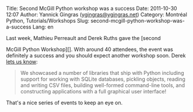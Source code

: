Title: Second McGill Python workshop was a success
Date: 2011-10-30 12:07
Author: Yannick Gingras (ygingras@ygingras.net)
Category: Montréal Python, Tutorials/Workshops
Slug: second-mcgill-python-workshop-was-a-success
Lang: en

<!--:en-->Last week, Mathieu Perreault and Derek Ruths gave the [second
McGill Python Workshop][]. With around 40 attendees, the event was
definitely a success and you should expect another workshop soon. Derek
[lets us know][]:

> We showcased a number of libraries that ship with Python including
> support for working with SQLite databases, pickling objects, reading
> and writing CSV files, building well-formed command-line tools, and
> constructing applications with a full graphical user interface!

That's a nice series of events to keep an eye on.

  [second McGill Python Workshop]: http://montrealpython.org/2011/10/mcgill-python-workshop-2-on-october-20th-2011/
  [lets us know]: http://networkdynamics.org/2011/10/22/workshop-teaches-street-fighting-with-python/
